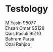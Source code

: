 # Testology
M.Yasin 95077 <br/>
Ehsan Omar 95128 <br/>
Qais Rasuli 95110   <br/>
Bahram Parsa  <br/>
Ozai Rahjoo   <br/>
